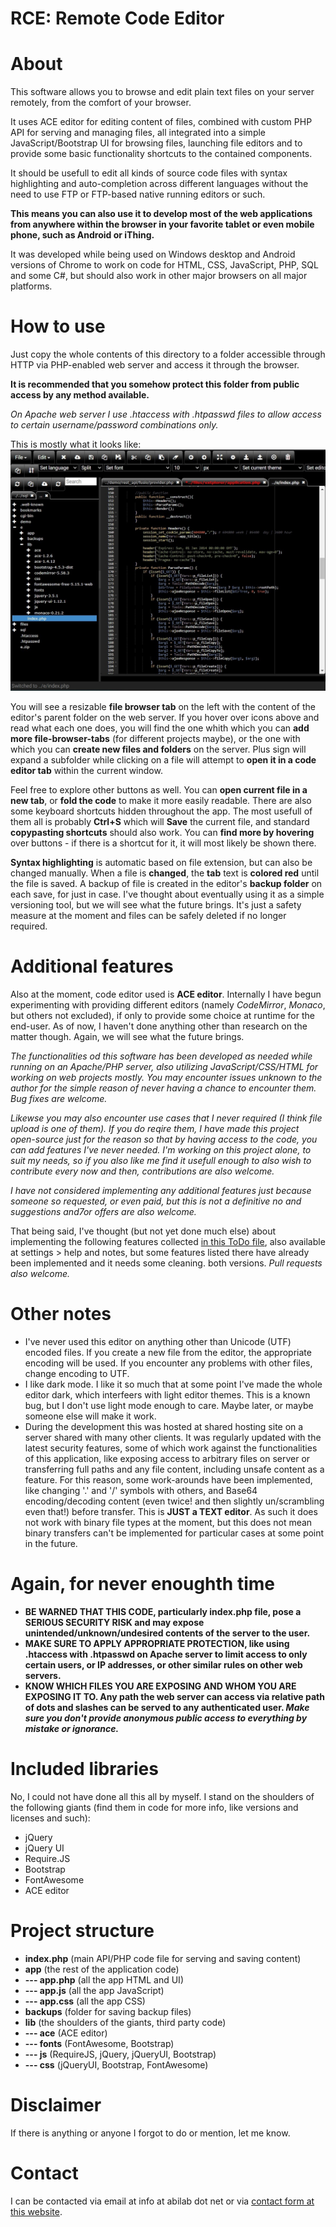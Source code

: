 # RCE: Remote Code Editor

# About
This software allows you to browse and edit plain text files on your server remotely, from the comfort of your browser.

It uses ACE editor for editing content of files, combined with custom PHP API for serving and managing files, all integrated into a simple JavaScript/Bootstrap UI for browsing files, launching file editors and to provide some basic functionality shortcuts to the contained components.

It should be usefull to edit all kinds of source code files with syntax highlighting and auto-completion across different languages without the need to use FTP or FTP-based native running editors or such.

**This means you can also use it to develop most of the web applications from anywhere within the browser in your favorite tablet or even mobile phone, such as Android or iThing.**

It was developed while being used on Windows desktop and Android versions of Chrome to work on code for HTML, CSS, JavaScript, PHP, SQL and some C#, but should also work in other major browsers on all major platforms.

# How to use
Just copy the whole contents of this directory to a folder accessible through HTTP via PHP-enabled web server and access it through the browser. 

**It is recommended that you somehow protect this folder from public access by any method available.** 

_On Apache web server I use .htaccess with .htpasswd files to allow access to certain username/password combinations only._

This is mostly what it looks like:  
![Screenshot: main screen with two file browser tabs and three file tabs open, one changed but not saved](/.github/screenshot.jpg)

You will see a resizable **file browser tab** on the left with the content of the editor's parent folder on the web server. If you hover over icons above and read what each one does, you will find the one whith which you can **add more file-browser-tabs** (for different projects maybe), or the one with which you can **create new files and folders** on the server. Plus sign will expand a subfolder while clicking on a file will attempt to **open it in a code editor tab** within the current window. 

Feel free to explore other buttons as well. You can **open current file in a new tab**, or **fold the code** to make it more easily readable. There are also some keyboard shortcuts hidden throughout the app. The most usefull of them all is probably **Ctrl+S** which will **Save** the current file, and standard **copypasting shortcuts** should also work. You can **find more by hovering** over buttons - if there is a shortcut for it, it will most likely be shown there.

**Syntax highlighting** is automatic based on file extension, but can also be changed manually. When a file is **changed**, the **tab** text is **colored red** until the file is saved. A backup of file is created in the editor's **backup folder** on each save, for just in case. I've thought about eventually using it as a simple versioning tool, but we will see what the future brings. It's just a safety measure at the moment and files can be safely deleted if no longer required.

# Additional features
Also at the moment, code editor used is **ACE editor**. Internally I have begun experimenting with providing different editors (namely _CodeMirror_, _Monaco_, but others not excluded), if only to provide some choice at runtime for the end-user. As of now, I haven't done anything other than research on the matter though. Again, we will see what the future brings.

_The functionalities od this software has been developed as needed while running on an Apache/PHP server, also utilizing JavaScript/CSS/HTML for working on web projects mostly. You may encounter issues unknown to the author for the simple reason of never having a chance to encounter them. Bug fixes are welcome._

_Likewse you may also encounter use cases that I never required (I think file upload is one of them). If you do reqire them, I have made this project open-source just for the reason so that by having access to the code, you can add features I've never needed. I'm working on this project alone, to suit my needs, so if you also like me find it usefull enough to also wish to contribute every now and then, contributions are also welcome._

_I have not considered implementing any additional features just because someone so requested, or even paid, but this is not a definitive no and suggestions and7or offers are also welcome._

That being said, I've thought (but not yet done much else) about implementing the following features collected [in this ToDo file](https://github.com/ABi-lab/BCE/blob/main/.github/ToDo.md), also available at settings > help and notes, but some features listed there have already been implemented and it needs some cleaning. both versions. _Pull requests also welcome._

# Other notes
- I've never used this editor on anything other than Unicode (UTF) encoded files. If you create a new file from the editor, the appropriate encoding will be used. If you encounter any problems with other files, change encoding to UTF.
- I like dark mode. I like it so much that at some point I've made the whole editor dark, which interfeers with light editor themes. This is a known bug, but I don't use light mode enough to care. Maybe later, or maybe someone else will make it work.
- During the development this was hosted at shared hosting site on a server shared with many other clients. It was regularly updated with the latest security features, some of which work against the functionalities of this application, like exposing access to arbitrary files on server or transferring full paths and any file content, including unsafe content as a feature. For this reason, some work-arounds have been implemented, like changing '.' and '/' symbols with others, and Base64 encoding/decoding content (even twice! and then slightly un/scrambling even that!) before transfer. This is **JUST a TEXT editor**. As such it does not work with binary file types at the moment, but this does not mean binary transfers can't be implemented for particular cases at some point in the future.

# Again, for never enoughth time
- **BE WARNED THAT THIS CODE, particularly index.php file, pose a SERIOUS SECURITY RISK and may expose unintended/unknown/undesired contents of the server to the user.**
- **MAKE SURE TO APPLY APPROPRIATE PROTECTION, like using .htaccess with .htpasswd on Apache server to limit access to only certain users, or IP addresses, or other similar rules on other web servers.**
- **KNOW WHICH FILES YOU ARE EXPOSING AND WHOM YOU ARE EXPOSING IT TO. Any path the web server can access via relative path of dots and slashes can be served to any authenticated user. _Make sure you don't provide anonymous public access to everything by mistake or ignorance._**

# Included libraries
No, I could not have done all this all by myself. I stand on the shoulders of the following giants (find them in code for more info, like versions and licenses and such):
- jQuery
- jQuery UI
- Require.JS
- Bootstrap
- FontAwesome
- ACE editor

# Project structure
- **index.php** (main API/PHP code file for serving and saving content)
- **app** (the rest of the application code)
- **--- app.php** (all the app HTML and UI)
- **--- app.js** (all the app JavaScript)
- **--- app.css** (all the app CSS)
- **backups** (folder for saving backup files)
- **lib** (the shoulders of the giants, third party code)
- **--- ace** (ACE editor)
- **--- fonts** (FontAwesome, Bootstrap)
- **--- js** (RequireJS, jQuery, jQueryUI, Bootstrap)
- **--- css** (jQueryUI, Bootstrap, FontAwesome)

# Disclaimer
If there is anything or anyone I forgot to do or mention, let me know.

# Contact
I can be contacted via email at info at abilab dot net or via [contact form at this website](https://ABilab.net).